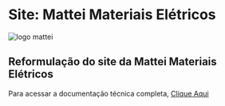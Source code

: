 <h1> Site: Mattei Materiais Elétricos </h1> <img src="C:\Users\rhuan\OneDrive\site-mattei-main\site-mattei-main\site-mattei-main\img\favicon.ico" alt="logo mattei">
<br>
<h2>Reformulação do site da Mattei Materiais Elétricos</h2>
<p> Para acessar a <n>documentação técnica completa</n>, <a href="https://github.com/rhuanboeira/site-mattei-main/blob/b6cb8a96e2077246d86404e07dcc4b1053203b3e/Projeto-Mattei.pdf"> Clique Aqui</a></p>
